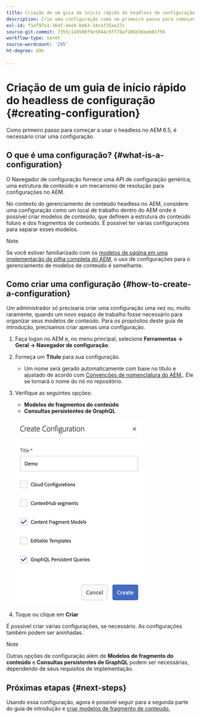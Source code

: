 ```yaml
---
title: Criação de um guia de início rápido do headless de configuração
description: Crie uma configuração como um primeiro passo para começar a usar o headless no AEM 6.5.
exl-id: f1df97a1-164f-4ed4-bb63-34caf35ae27c
source-git-commit: 7355c149500f9e5044c9ff78af208d36ee681f56
workflow-type: tm+mt
source-wordcount: '295'
ht-degree: 69%

---
```


# Criação de um guia de início rápido do headless de configuração {#creating-configuration}

Como primeiro passo para começar a usar o headless no AEM 6.5, é necessário criar uma configuração.

## O que é uma configuração? {#what-is-a-configuration}

O Navegador de configuração fornece uma API de configuração genérica, uma estrutura de conteúdo e um mecanismo de resolução para configurações no AEM.

No contexto do gerenciamento de conteúdo headless no AEM, considere uma configuração como um local de trabalho dentro do AEM onde é possível criar modelos de conteúdo, que definem a estrutura do conteúdo futuro e dos fragmentos de conteúdo. É possível ter várias configurações para separar esses modelos.

>[!NOTE]
>
>Se você estiver familiarizado com os [modelos de página em uma implementação de pilha completa do AEM,](/help/sites-authoring/templates.md) o uso de configurações para o gerenciamento de modelos de conteúdo é semelhante.

## Como criar uma configuração {#how-to-create-a-configuration}

Um administrador só precisaria criar uma configuração uma vez ou, muito raramente, quando um novo espaço de trabalho fosse necessário para organizar seus modelos de conteúdo. Para os propósitos deste guia de introdução, precisamos criar apenas uma configuração.

1. Faça logon no AEM e, no menu principal, selecione **Ferramentas -> Geral -> Navegador de configuração**.
1. Forneça um **Título** para sua configuração.
   * Um nome será gerado automaticamente com base no título e ajustado de acordo com [Convenções de nomenclatura do AEM.](/help/sites-developing/naming-conventions.md). Ele se tornará o nome do nó no repositório.
1. Verifique as seguintes opções:
   * **Modelos de fragmentos do conteúdo**
   * **Consultas persistentes de GraphQL**

   ![Criar configuração](assets/create-configuration.png)

1. Toque ou clique em **Criar**

É possível criar várias configurações, se necessário. As configurações também podem ser aninhadas.

>[!NOTE]
>
>Outras opções de configuração além de **Modelos de fragmento do conteúdo** e **Consultas persistentes de GraphQL** podem ser necessárias, dependendo de seus requisitos de implementação.

## Próximas etapas {#next-steps}

Usando essa configuração, agora é possível seguir para a segunda parte do guia de introdução e [criar modelos de fragmento de conteúdo.](create-content-model.md)

<!--
>[!TIP]
>
>For complete details about the Configuration Browser, [see the Configuration Browser documentation.](/help/sites-developing/configurations.md)
-->
